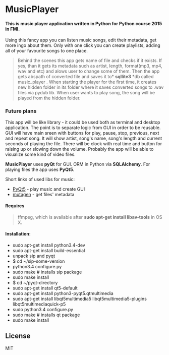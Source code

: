 # MusicPlayer

#### This is music player application written in Python for Python course 2015 in FMI.

Using this fancy app you can listen music songs, edit their metadata, get more ingo about them. Only with one click you can create playlists, adding all of your favourite songs to one place.

> Behind the scenes this app gets name of file and checks if it exists. If yes, than it gets
 its metadata such as artist, length, format(mp3, mp4, wav and etc) and alows user to change some of them. Then the app gets abspath of converted file and saves it to* **sqllite3** *db called music_player
. When starting the player for the first time, it creates new hidden folder in its folder where it saves converted songs to .wav files via pydub lib.
When user wants to play song, the song will be played from the hidden folder.

### Future plans
This app will be like library - it could be used both as terminal and desktop application. The point is to separate logic from GUI in order to be reusable.
GUI will have main sreen with buttons for play, pause, stop, previous, next and repeat song. It will show artist, song's name, song's length and current seconds of playing the file. There will be clock with real time and button for raising up or slowing down the volume. Probably the app will be able to visualize some kind of video files.


**MusicPlayer** uses **pyQt** for GUI. ORM in Python via **SQLAlchemy**. For playing files the app uses **PyQt5**.

Short links of used libs for music:
 - [PyQt5] - play music and create GUI
 - [mutagen] - get files' metadata

 
#### Requires
> ffmpeg, which is available after **sudo apt-get install libav-tools** in OS X.


#### Installation:
 - sudo apt-get install python3.4-dev
 - sudo apt-get install build-essential
 - unpack sip and pyqt
 - $ cd ~/sip-some-version 
 - python3.4 configure.py
 - sudo make # installs sip package
 - sudo make install
 - $ cd ~/pyqt-directory
 - sudo apt-get install qt5-default
 - sudo apt-get install python3-pyqt5.qtmultimedia
 - sudo apt-get install libqt5multimedia5 libqt5multimedia5-plugins libqt5multimediaquick-p5 
 - sudo python3.4 configure.py
 - sudo make # installs qt package
 - sudo make install


License
----

MIT

[mutagen]:https://mutagen.readthedocs.org/en/latest/tutorial.html
[PyQt5]:http://www.riverbankcomputing.com/software/pyqt/download5
[pydub]:http://pydub.com/
